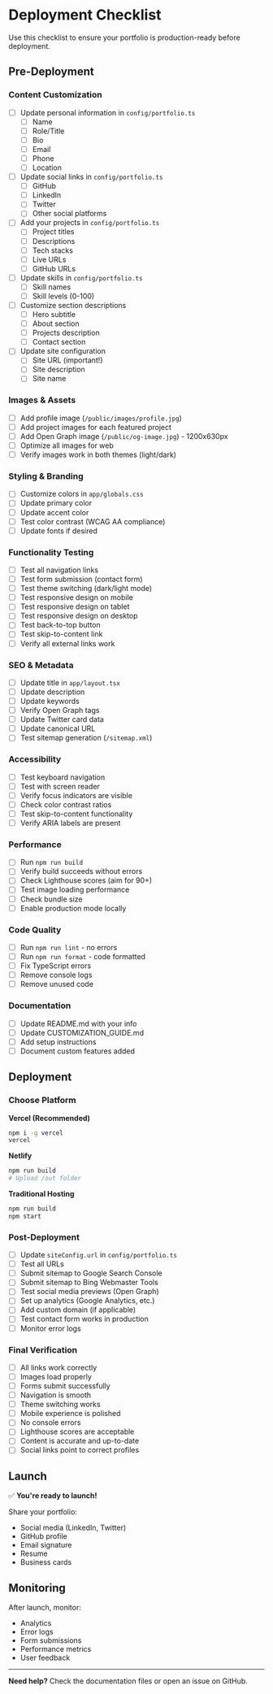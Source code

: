 # Deployment Checklist

Use this checklist to ensure your portfolio is production-ready before deployment.

## Pre-Deployment

### Content Customization

- [ ] Update personal information in `config/portfolio.ts`
  - [ ] Name
  - [ ] Role/Title
  - [ ] Bio
  - [ ] Email
  - [ ] Phone
  - [ ] Location

- [ ] Update social links in `config/portfolio.ts`
  - [ ] GitHub
  - [ ] LinkedIn
  - [ ] Twitter
  - [ ] Other social platforms

- [ ] Add your projects in `config/portfolio.ts`
  - [ ] Project titles
  - [ ] Descriptions
  - [ ] Tech stacks
  - [ ] Live URLs
  - [ ] GitHub URLs

- [ ] Update skills in `config/portfolio.ts`
  - [ ] Skill names
  - [ ] Skill levels (0-100)

- [ ] Customize section descriptions
  - [ ] Hero subtitle
  - [ ] About section
  - [ ] Projects description
  - [ ] Contact section

- [ ] Update site configuration
  - [ ] Site URL (important!)
  - [ ] Site description
  - [ ] Site name

### Images & Assets

- [ ] Add profile image (`/public/images/profile.jpg`)
- [ ] Add project images for each featured project
- [ ] Add Open Graph image (`/public/og-image.jpg`) - 1200x630px
- [ ] Optimize all images for web
- [ ] Verify images work in both themes (light/dark)

### Styling & Branding

- [ ] Customize colors in `app/globals.css`
- [ ] Update primary color
- [ ] Update accent color
- [ ] Test color contrast (WCAG AA compliance)
- [ ] Update fonts if desired

### Functionality Testing

- [ ] Test all navigation links
- [ ] Test form submission (contact form)
- [ ] Test theme switching (dark/light mode)
- [ ] Test responsive design on mobile
- [ ] Test responsive design on tablet
- [ ] Test responsive design on desktop
- [ ] Test back-to-top button
- [ ] Test skip-to-content link
- [ ] Verify all external links work

### SEO & Metadata

- [ ] Update title in `app/layout.tsx`
- [ ] Update description
- [ ] Update keywords
- [ ] Verify Open Graph tags
- [ ] Update Twitter card data
- [ ] Update canonical URL
- [ ] Test sitemap generation (`/sitemap.xml`)

### Accessibility

- [ ] Test keyboard navigation
- [ ] Test with screen reader
- [ ] Verify focus indicators are visible
- [ ] Check color contrast ratios
- [ ] Test skip-to-content functionality
- [ ] Verify ARIA labels are present

### Performance

- [ ] Run `npm run build`
- [ ] Verify build succeeds without errors
- [ ] Check Lighthouse scores (aim for 90+)
- [ ] Test image loading performance
- [ ] Check bundle size
- [ ] Enable production mode locally

### Code Quality

- [ ] Run `npm run lint` - no errors
- [ ] Run `npm run format` - code formatted
- [ ] Fix TypeScript errors
- [ ] Remove console logs
- [ ] Remove unused code

### Documentation

- [ ] Update README.md with your info
- [ ] Update CUSTOMIZATION_GUIDE.md
- [ ] Add setup instructions
- [ ] Document custom features added

## Deployment

### Choose Platform

**Vercel (Recommended)**

```bash
npm i -g vercel
vercel
```

**Netlify**

```bash
npm run build
# Upload /out folder
```

**Traditional Hosting**

```bash
npm run build
npm start
```

### Post-Deployment

- [ ] Update `siteConfig.url` in `config/portfolio.ts`
- [ ] Test all URLs
- [ ] Submit sitemap to Google Search Console
- [ ] Submit sitemap to Bing Webmaster Tools
- [ ] Test social media previews (Open Graph)
- [ ] Set up analytics (Google Analytics, etc.)
- [ ] Add custom domain (if applicable)
- [ ] Test contact form works in production
- [ ] Monitor error logs

### Final Verification

- [ ] All links work correctly
- [ ] Images load properly
- [ ] Forms submit successfully
- [ ] Navigation is smooth
- [ ] Theme switching works
- [ ] Mobile experience is polished
- [ ] No console errors
- [ ] Lighthouse scores are acceptable
- [ ] Content is accurate and up-to-date
- [ ] Social links point to correct profiles

## Launch

✅ **You're ready to launch!**

Share your portfolio:

- Social media (LinkedIn, Twitter)
- GitHub profile
- Email signature
- Resume
- Business cards

## Monitoring

After launch, monitor:

- Analytics
- Error logs
- Form submissions
- Performance metrics
- User feedback

---

**Need help?** Check the documentation files or open an issue on GitHub.

